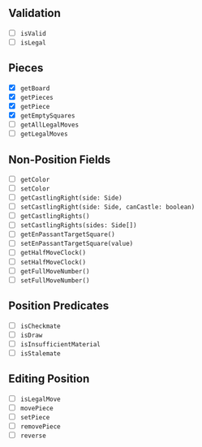 ## Validation

- [ ] `isValid`
- [ ] `isLegal`

## Pieces

- [x] `getBoard`
- [x] `getPieces`
- [x] `getPiece`
- [x] `getEmptySquares`
- [ ] `getAllLegalMoves`
- [ ] `getLegalMoves`

## Non-Position Fields

- [ ] `getColor`
- [ ] `setColor`
- [ ] `getCastlingRight(side: Side)`
- [ ] `setCastlingRight(side: Side, canCastle: boolean)`
- [ ] `getCastlingRights()`
- [ ] `setCastlingRights(sides: Side[])`
- [ ] `getEnPassantTargetSquare()`
- [ ] `setEnPassantTargetSquare(value)`
- [ ] `getHalfMoveClock()`
- [ ] `setHalfMoveClock()`
- [ ] `getFullMoveNumber()`
- [ ] `setFullMoveNumber()`

## Position Predicates

- [ ] `isCheckmate`
- [ ] `isDraw`
- [ ] `isInsufficientMaterial`
- [ ] `isStalemate`

## Editing Position

- [ ] `isLegalMove`
- [ ] `movePiece`
- [ ] `setPiece`
- [ ] `removePiece`
- [ ] `reverse`
